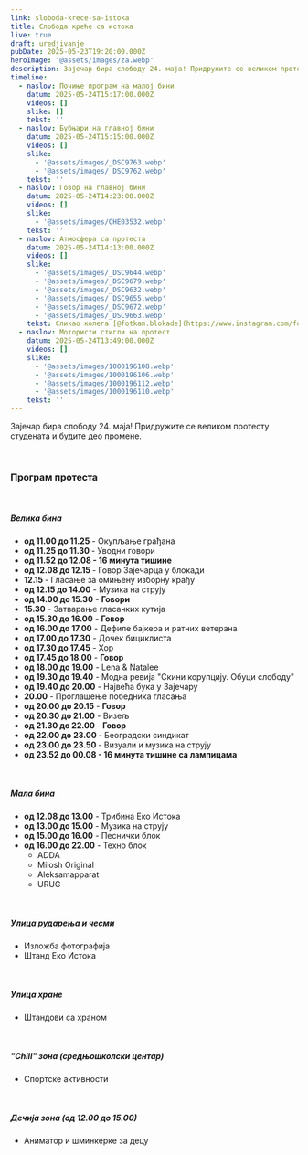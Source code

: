 ```yaml
---
link: sloboda-krece-sa-istoka
title: Слобода креће са истока
live: true
draft: uredjivanje
pubDate: 2025-05-23T19:20:00.000Z
heroImage: '@assets/images/za.webp'
description: Зајечар бира слободу 24. маја! Придружите се великом протесту студената и будите део промене.
timeline:
  - naslov: Почиње програм на малој бини
    datum: 2025-05-24T15:17:00.000Z
    videos: []
    slike: []
    tekst: ''
  - naslov: Бубњари на главној бини
    datum: 2025-05-24T15:15:00.000Z
    videos: []
    slike:
      - '@assets/images/_DSC9763.webp'
      - '@assets/images/_DSC9762.webp'
    tekst: ''
  - naslov: Говор на главној бини
    datum: 2025-05-24T14:23:00.000Z
    videos: []
    slike:
      - '@assets/images/CHE03532.webp'
    tekst: ''
  - naslov: Атмосфера са протеста
    datum: 2025-05-24T14:13:00.000Z
    videos: []
    slike:
      - '@assets/images/_DSC9644.webp'
      - '@assets/images/_DSC9679.webp'
      - '@assets/images/_DSC9632.webp'
      - '@assets/images/_DSC9655.webp'
      - '@assets/images/_DSC9672.webp'
      - '@assets/images/_DSC9663.webp'
    tekst: Сликао колега [@fotkam.blokade](https://www.instagram.com/fotkam.blokade/).
  - naslov: Мотористи стигли на протест
    datum: 2025-05-24T13:49:00.000Z
    videos: []
    slike:
      - '@assets/images/1000196108.webp'
      - '@assets/images/1000196106.webp'
      - '@assets/images/1000196112.webp'
      - '@assets/images/1000196110.webp'
    tekst: ''
---
```

Зајечар бира слободу 24. маја! Придружите се великом протесту студената и будите део промене.

‎ 

### Програм протеста

‎ 

##### Велика бина

- **од 11.00 до 11.25** - Окупљање грађана
- **од 11.25 до 11.30&#32;**- Уводни говори
- **од 11.52 до 12.08 - 16 минута тишине**
- **од 12.08 до 12.15&#32;**- Говор Зајечарца у блокади
- **12.15&#32;**- Гласање за омињену изборну крађу
- **од 12.15 до 14.00** - Музика на струју
- **од 14.00 до 15.30** - **Говори**
- **15.30** - Затварање гласачких кутија
- **од 15.30 до 16.00** - **Говор**
- **од 16.00 до 17.00** - Дефиле бајкера и ратних ветерана
- **од 17.00 до 17.30** -  Дочек бициклиста
- **од 17.30 до 17.45** - Хор
- **од 17.45 до 18.00** - **Говор**
- **од 18.00 до 19.00** - Lena & Natalee
- **од 19.30 до 19.40** - Модна ревија "Скини корупцију. Обуци слободу"
- **од 19.40 до 20.00** - Највећа бука у Зајечару
- **20.00** - Проглашење победника гласања
- **од 20.00 до 20.15** - **Говор**
- **од 20.30 до 21.00** - Визељ
- **од 21.30 до 22.00&#32;**- **Говор**
- **од 22.00 до 23.00&#32;**- Београдски синдикат
- **од 23.00 до 23.50&#32;**- Визуали и музика на струју
- **од 23.52 до 00.08 - 16 минута тишине са лампицама**

‎ 

##### Мала бина

- **од 12.08 до 13.00** - Трибина Еко Истока
- **од 13.00 до 15.00** - Музика на струју
- **од 15.00 до 16.00** - Песнички блок
- **од 16.00 до 22.00** - Техно блок
    - ADDA
    - Milosh Original
    - Aleksamapparat
    - URUG

‎ 

##### Улица рударења и чесми

- Изложба фотографија
- Штанд Еко Истока

‎ 

##### Улица хране

- Штандови са храном

‎ 

##### "Chill" зона (средњошколски центар)

- Спортске активности

‎ 

##### Дечија зона (од 12.00 до 15.00)

- Аниматор и шминкерке за децу

‎
